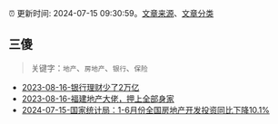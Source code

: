 :alarm_clock: 更新时间: 2024-07-15 09:30:59。[文章来源](/README.md)、[文章分类](/TAGS.md)

## 三傻


> 关键字：`地产`、`房地产`、`银行`、`保险`



- [2023-08-16-银行理财少了2万亿](https://www.aicaijing.com.cn/article/18565) 
- [2023-08-16-福建地产大佬，押上全部身家](https://www.aicaijing.com.cn/article/18567) 
- [2024-07-15-国家统计局：1-6月份全国房地产开发投资同比下降10.1%](https://www.cls.cn/detail/1733680) 
